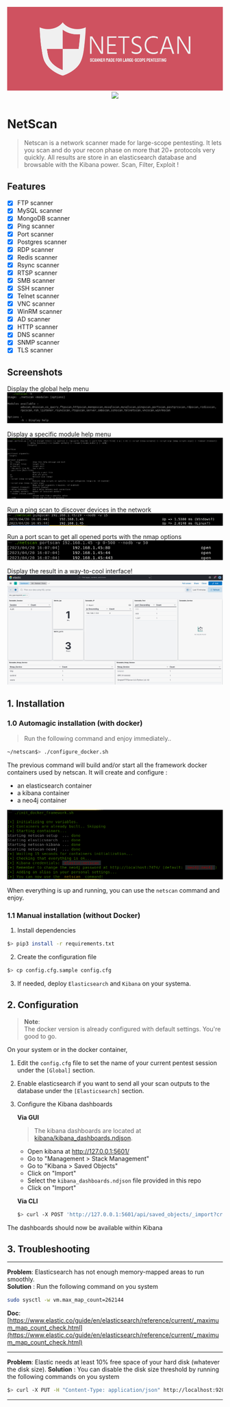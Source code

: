 <p align="center">
  <img src="./images/logo.png">
  <br>
  <a href="https://twitter.com/intent/follow?screen_name=hegusung" title="Follow"><img src="https://img.shields.io/twitter/follow/hegusung?label=hegusung&style=social"></a>
  <br>
</p>

# NetScan

> Netscan is a network scanner made for large-scope pentesting. 
> It lets you scan and do your recon phase on more that 20+ protocols very quickly. All results are store in an elasticsearch database and browsable with the Kibana power.
> Scan, Filter, Exploit !

## Features

- [x] FTP scanner
- [x] MySQL scanner
- [x] MongoDB scanner
- [x] Ping scanner
- [x] Port scanner
- [x] Postgres scanner
- [x] RDP scanner
- [x] Redis scanner
- [x] Rsync scanner
- [x] RTSP scanner
- [X] SMB scanner
- [X] SSH scanner
- [X] Telnet scanner
- [X] VNC scanner
- [X] WinRM scanner
- [X] AD scanner
- [X] HTTP scanner
- [X] DNS scanner
- [X] SNMP scanner
- [X] TLS scanner

## Screenshots

Display the global help menu
![](images/netscan-help.png)

Display a specific module help menu
![](images/netscan-help-module.png)

Run a ping scan to discover devices in the network
![](images/netscan-pingscan.png)

Run a port scan to get all opened ports with the nmap options
![](images/netscan-portscan.png)

Display the result in a way-to-cool interface!
![](images/kibana-screen.png)

## 1. Installation

### 1.0 Automagic installation (with docker)

> Run the following command and enjoy immediately..

```bash
~/netscan$> ./configure_docker.sh
```

The previous command will build and/or start all the framework docker containers used by netscan.
It will create and configure : 
* an elasticsearch container
* a kibana container
* a neo4j container

![](images/running.png)

When everything is up and running, you can use the ` netscan ` command and enjoy.

### 1.1 Manual installation (without Docker)

1. Install dependencies
  ```bash
  $> pip3 install -r requirements.txt
  ```
2. Create the configuration file
  ```bash
  $> cp config.cfg.sample config.cfg
  ```
3. If needed, deploy `Elasticsearch` and `Kibana` on your systema.

## 2. Configuration
> **Note**:  
> The docker version is already configured with default settings. You're good to go.

On your system or in the docker container, 

1. Edit the `config.cfg` file to set the name of your current pentest session under the `[Global]` section.

2. Enable elasticsearch if you want to send all your scan outputs to the database under the `[Elasticsearch]` section.

3. Configure the Kibana dashboards
   
   **Via GUI**  
     > The kibana dashboards are located at [kibana/kibana_dashboards.ndjson](kibana/kibana_dashboards.ndjson).

    - Open kibana at http://127.0.0.1:5601/
    - Go to "Management > Stack Management"
    - Go to "Kibana > Saved Objects"
    - Click on "Import"
    - Select the `kibana_dashboards.ndjson` file provided in this repo
    - Click on "Import"
  
   **Via CLI**  
   ```bash
   $> curl -X POST 'http://127.0.0.1:5601/api/saved_objects/_import?createNewCopies=true' -H "kbn-xsrf: true" --form "file=@$(pwd)/kibana/kibana_dashboards.ndjson"
   ```

  The dashboards should now be available within Kibana


## 3. Troubleshooting

<hr/>

**Problem**: Elasticsearch has not enough memory-mapped areas to run smoothly.  
**Solution** : Run the following command on you system
```bash
sudo sysctl -w vm.max_map_count=262144
```
**Doc**: [https://www.elastic.co/guide/en/elasticsearch/reference/current/_maximum_map_count_check.html](https://www.elastic.co/guide/en/elasticsearch/reference/current/_maximum_map_count_check.html)

<hr/>

**Problem**: Elastic needs at least 10% free space of your hard disk (whatever the disk size). 
**Solution** : You can disable the disk size threshold by running the following commands on you system
```bash
$> curl -X PUT -H "Content-Type: application/json" http://localhost:9200/_cluster/settings -d '{ "transient": { "cluster.routing.allocation.disk.threshold_enabled": false } }'
```

<hr/>
